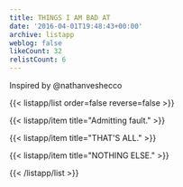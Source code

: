 ```yaml
---
title: THINGS I AM BAD AT
date: '2016-04-01T19:48:43+00:00'
archive: listapp
weblog: false
likeCount: 32
relistCount: 6
---
```


Inspired by @nathanveshecco

<!--more-->

{{< listapp/list order=false reverse=false >}}

   {{< listapp/item title="Admitting fault." >}}

   {{< listapp/item title="THAT'S ALL." >}}

   {{< listapp/item title="NOTHING ELSE." >}}

{{< /listapp/list >}}

